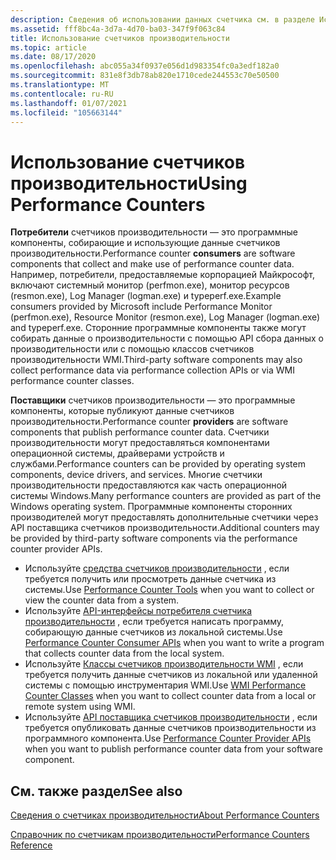 ```yaml
---
description: Сведения об использовании данных счетчика см. в разделе Использование данных счетчика.
ms.assetid: fff8bc4a-3d7a-4d70-ba03-347f9f063c84
title: Использование счетчиков производительности
ms.topic: article
ms.date: 08/17/2020
ms.openlocfilehash: abc055a34f0937e056d1d983354fc0a3edf182a0
ms.sourcegitcommit: 831e8f3db78ab820e1710cede244553c70e50500
ms.translationtype: MT
ms.contentlocale: ru-RU
ms.lasthandoff: 01/07/2021
ms.locfileid: "105663144"
---
```

# <a name="using-performance-counters"></a><span data-ttu-id="cb8ac-103">Использование счетчиков производительности</span><span class="sxs-lookup"><span data-stu-id="cb8ac-103">Using Performance Counters</span></span>

<span data-ttu-id="cb8ac-104">**Потребители** счетчиков производительности — это программные компоненты, собирающие и использующие данные счетчиков производительности.</span><span class="sxs-lookup"><span data-stu-id="cb8ac-104">Performance counter **consumers** are software components that collect and make use of performance counter data.</span></span> <span data-ttu-id="cb8ac-105">Например, потребители, предоставляемые корпорацией Майкрософт, включают системный монитор (perfmon.exe), монитор ресурсов (resmon.exe), Log Manager (logman.exe) и typeperf.exe.</span><span class="sxs-lookup"><span data-stu-id="cb8ac-105">Example consumers provided by Microsoft include Performance Monitor (perfmon.exe), Resource Monitor (resmon.exe), Log Manager (logman.exe) and typeperf.exe.</span></span> <span data-ttu-id="cb8ac-106">Сторонние программные компоненты также могут собирать данные о производительности с помощью API сбора данных о производительности или с помощью классов счетчиков производительности WMI.</span><span class="sxs-lookup"><span data-stu-id="cb8ac-106">Third-party software components may also collect performance data via performance collection APIs or via WMI performance counter classes.</span></span>

<span data-ttu-id="cb8ac-107">**Поставщики** счетчиков производительности — это программные компоненты, которые публикуют данные счетчиков производительности.</span><span class="sxs-lookup"><span data-stu-id="cb8ac-107">Performance counter **providers** are software components that publish performance counter data.</span></span> <span data-ttu-id="cb8ac-108">Счетчики производительности могут предоставляться компонентами операционной системы, драйверами устройств и службами.</span><span class="sxs-lookup"><span data-stu-id="cb8ac-108">Performance counters can be provided by operating system components, device drivers, and services.</span></span> <span data-ttu-id="cb8ac-109">Многие счетчики производительности предоставляются как часть операционной системы Windows.</span><span class="sxs-lookup"><span data-stu-id="cb8ac-109">Many performance counters are provided as part of the Windows operating system.</span></span> <span data-ttu-id="cb8ac-110">Программные компоненты сторонних производителей могут предоставлять дополнительные счетчики через API поставщика счетчиков производительности.</span><span class="sxs-lookup"><span data-stu-id="cb8ac-110">Additional counters may be provided by third-party software components via the performance counter provider APIs.</span></span>

- <span data-ttu-id="cb8ac-111">Используйте [средства счетчиков производительности](performance-counters-tools.md) , если требуется получить или просмотреть данные счетчика из системы.</span><span class="sxs-lookup"><span data-stu-id="cb8ac-111">Use [Performance Counter Tools](performance-counters-tools.md) when you want to collect or view the counter data from a system.</span></span>
- <span data-ttu-id="cb8ac-112">Используйте [API-интерфейсы потребителя счетчика производительности](consuming-counter-data.md) , если требуется написать программу, собирающую данные счетчиков из локальной системы.</span><span class="sxs-lookup"><span data-stu-id="cb8ac-112">Use [Performance Counter Consumer APIs](consuming-counter-data.md) when you want to write a program that collects counter data from the local system.</span></span>
- <span data-ttu-id="cb8ac-113">Используйте [Классы счетчиков производительности WMI](/windows/desktop/WmiSdk/monitoring-performance-data) , если требуется получить данные счетчиков из локальной или удаленной системы с помощью инструментария WMI.</span><span class="sxs-lookup"><span data-stu-id="cb8ac-113">Use [WMI Performance Counter Classes](/windows/desktop/WmiSdk/monitoring-performance-data) when you want to collect counter data from a local or remote system using WMI.</span></span>
- <span data-ttu-id="cb8ac-114">Используйте [API поставщика счетчиков производительности](providing-counter-data.md) , если требуется опубликовать данные счетчиков производительности из программного компонента.</span><span class="sxs-lookup"><span data-stu-id="cb8ac-114">Use [Performance Counter Provider APIs](providing-counter-data.md) when you want to publish performance counter data from your software component.</span></span>

## <a name="see-also"></a><span data-ttu-id="cb8ac-115">См. также раздел</span><span class="sxs-lookup"><span data-stu-id="cb8ac-115">See also</span></span>

[<span data-ttu-id="cb8ac-116">Сведения о счетчиках производительности</span><span class="sxs-lookup"><span data-stu-id="cb8ac-116">About Performance Counters</span></span>](about-performance-counters.md)

[<span data-ttu-id="cb8ac-117">Справочник по счетчикам производительности</span><span class="sxs-lookup"><span data-stu-id="cb8ac-117">Performance Counters Reference</span></span>](performance-counters-reference.md)
